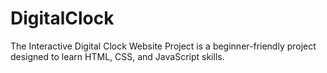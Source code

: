 # DigitalClock
The Interactive Digital Clock Website Project is a beginner-friendly project designed to learn HTML, CSS, and JavaScript skills.
